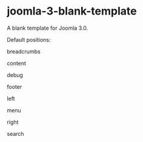 joomla-3-blank-template
=======================

A blank template for Joomla 3.0.

Default positions:

breadcrumbs

content

debug

footer

left

menu

right

search